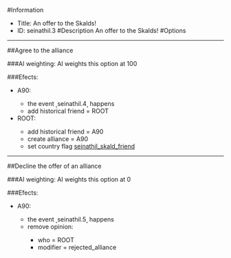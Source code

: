 #Information
 - Title: An offer to the Skalds!
 - ID: seinathil.3
#Description
An offer to the Skalds!
#Options

___
##Agree to the alliance

###AI weighting:
AI weights this option at 100


###Efects:<ul><li>A90:</li><ul><li>the event ˻seinathil.4˼ happens</li><li>add historical friend = ROOT</li></ul><li>ROOT:</li><ul><li>add historical friend = A90</li><li>create alliance = A90</li><li>set country flag [seinathil_skald_friend](../flags/seinathil_skald_friend.md)</li></ul></ul>

___
##Decline the offer of an alliance

###AI weighting:
AI weights this option at 0


###Efects:<ul><li>A90:</li><ul><li>the event ˻seinathil.5˼ happens</li><li>remove opinion:</li><ul><li>who = ROOT</li><li>modifier = rejected_alliance</li></ul></ul></ul>
